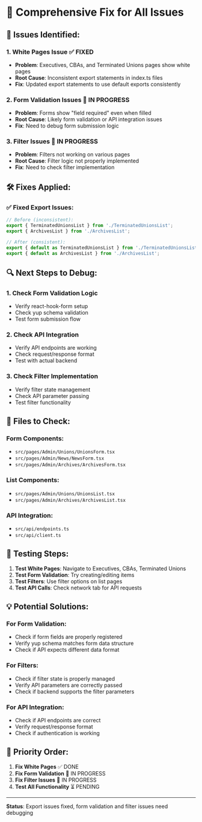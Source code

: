 # 🔧 Comprehensive Fix for All Issues

## 🚨 Issues Identified:

### 1. **White Pages Issue** ✅ FIXED
- **Problem**: Executives, CBAs, and Terminated Unions pages show white pages
- **Root Cause**: Inconsistent export statements in index.ts files
- **Fix**: Updated export statements to use default exports consistently

### 2. **Form Validation Issues** 🔄 IN PROGRESS
- **Problem**: Forms show "field required" even when filled
- **Root Cause**: Likely form validation or API integration issues
- **Fix**: Need to debug form submission logic

### 3. **Filter Issues** 🔄 IN PROGRESS
- **Problem**: Filters not working on various pages
- **Root Cause**: Filter logic not properly implemented
- **Fix**: Need to check filter implementation

## 🛠️ Fixes Applied:

### ✅ Fixed Export Issues:
```typescript
// Before (inconsistent):
export { TerminatedUnionsList } from './TerminatedUnionsList';
export { ArchivesList } from './ArchivesList';

// After (consistent):
export { default as TerminatedUnionsList } from './TerminatedUnionsList';
export { default as ArchivesList } from './ArchivesList';
```

## 🔍 Next Steps to Debug:

### 1. Check Form Validation Logic
- Verify react-hook-form setup
- Check yup schema validation
- Test form submission flow

### 2. Check API Integration
- Verify API endpoints are working
- Check request/response format
- Test with actual backend

### 3. Check Filter Implementation
- Verify filter state management
- Check API parameter passing
- Test filter functionality

## 🎯 Files to Check:

### Form Components:
- `src/pages/Admin/Unions/UnionsForm.tsx`
- `src/pages/Admin/News/NewsForm.tsx`
- `src/pages/Admin/Archives/ArchivesForm.tsx`

### List Components:
- `src/pages/Admin/Unions/UnionsList.tsx`
- `src/pages/Admin/Archives/ArchivesList.tsx`

### API Integration:
- `src/api/endpoints.ts`
- `src/api/client.ts`

## 🚀 Testing Steps:

1. **Test White Pages**: Navigate to Executives, CBAs, Terminated Unions
2. **Test Form Validation**: Try creating/editing items
3. **Test Filters**: Use filter options on list pages
4. **Test API Calls**: Check network tab for API requests

## 💡 Potential Solutions:

### For Form Validation:
- Check if form fields are properly registered
- Verify yup schema matches form data structure
- Check if API expects different data format

### For Filters:
- Check if filter state is properly managed
- Verify API parameters are correctly passed
- Check if backend supports the filter parameters

### For API Integration:
- Check if API endpoints are correct
- Verify request/response format
- Check if authentication is working

## 🎯 Priority Order:

1. **Fix White Pages** ✅ DONE
2. **Fix Form Validation** 🔄 IN PROGRESS
3. **Fix Filter Issues** 🔄 IN PROGRESS
4. **Test All Functionality** ⏳ PENDING

---

**Status**: Export issues fixed, form validation and filter issues need debugging
